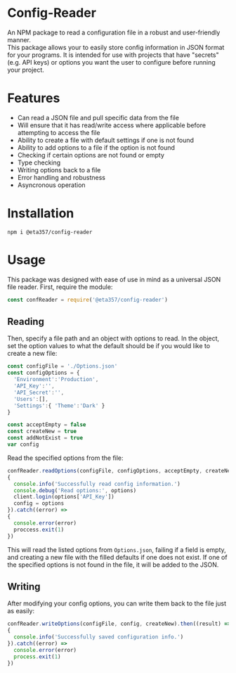 # Config-Reader
An NPM package to read a configuration file in a robust and user-friendly manner.
<br>
This package allows your to easily store config information in JSON format for your programs. It is intended for use with projects that have "secrets" (e.g. API keys) or options you want the user to configure before running your project.

# Features
 - Can read a JSON file and pull specific data from the file
 - Will ensure that it has read/write access where applicable before attempting to access the file
 - Ability to create a file with default settings if one is not found
 - Ability to add options to a file if the option is not found
 - Checking if certain options are not found or empty
 - Type checking
 - Writing options back to a file
 - Error handling and robustness
 - Asyncronous operation

# Installation
```
npm i @eta357/config-reader
```
# Usage
This package was designed with ease of use in mind as a universal JSON file reader.
First, require the module:
```js
const confReader = require('@eta357/config-reader')
```
## Reading
Then, specify a file path and an object with options to read. In the object, set the option values to what the default should be if you would like to create a new file:
```js
const configFile = './Options.json'
const configOptions = {
  'Environment':'Production',
  'API_Key':'',
  'API_Secret':'',
  'Users':[],
  'Settings':{ 'Theme':'Dark' }
}

const acceptEmpty = false
const createNew = true
const addNotExist = true
var config
```
Read the specified options from the file:
```js
confReader.readOptions(configFile, configOptions, acceptEmpty, createNew, addNotExist).then((options) =>
{
  console.info('Successfully read config information.')
  console.debug('Read options:', options)
  client.login(options['API_Key'])
  config = options
}).catch((error) =>
{
  console.error(error)
  proccess.exit(1)
})
```
This will read the listed options from `Options.json`, failing if a field is empty, and creating a new file with the filled defaults if one does not exist. If one of the specified options is not found in the file, it will be added to the JSON.
## Writing
After modifying your config options, you can write them back to the file just as easily:
```js
confReader.writeOptions(configFile, config, createNew).then((result) =>
{
  console.info('Successfully saved configuration info.')
}).catch((error) =>
  console.error(error)
  process.exit(1)
})
```
